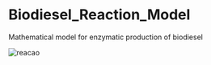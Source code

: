 # Biodiesel_Reaction_Model
Mathematical model for enzymatic production of biodiesel

![reacao](https://user-images.githubusercontent.com/144928827/267745338-b76b4cb1-0608-4c93-8cc5-ca3f9f2059e9.png)
